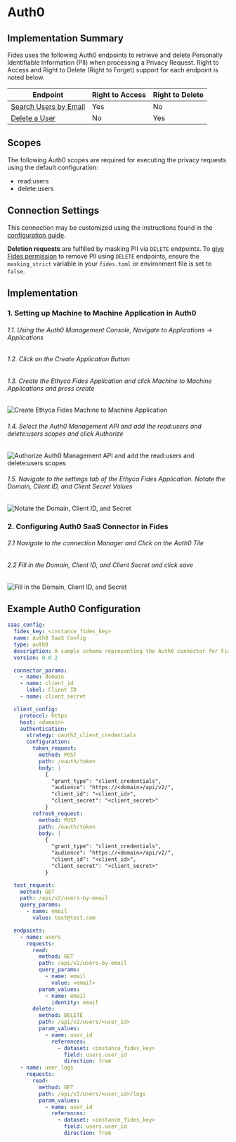 
# Auth0

## Implementation Summary

Fides uses the following Auth0 endpoints to retrieve and delete Personally Identifiable Information (PII) when processing a Privacy Request. Right to Access and Right to Delete (Right to Forget) support for each endpoint is noted below.

|Endpoint | Right to Access | Right to Delete |
|----|----|----|
|[Search Users by Email](https://auth0.com/docs/api/management/v2#!/Users_By_Email/get_users_by_email) | Yes | No |
|[Delete a User](https://auth0.com/docs/api/management/v2#!/Users/delete_users_by_id) | No | Yes |

## Scopes

The following Auth0 scopes are required for executing the privacy requests using the default configuration:

* read:users
* delete:users

## Connection Settings

This connection may be customized using the instructions found in the [configuration guide](../saas_config).

**Deletion requests** are fulfilled by masking PII via `DELETE` endpoints. To [give Fides permission](../../../get_started/configuration#configuration-variable-reference) to remove PII using `DELETE` endpoints, ensure the `masking_strict` variable in your `fides.toml` or environment file is set to `false`.

## Implementation

### 1. Setting up Machine to Machine Application in Auth0  

###### 1.1. Using the Auth0 Management Console, Navigate to Applications -> Applications
###### 1.2. Click on the Create Application Button
###### 1.3. Create the Ethyca Fides Application and click Machine to Machine Applications and press create
![Create Ethyca Fides Machine to Machine Application](../../../../../public/assets/img//dsr_quickstart/create_a0_m2mapp.png)
 
###### 1.4. Select the Auth0 Management API and add the read:users and delete:users scopes and click Authorize
![Authorize Auth0 Management API and add the read:users and delete:users scopes](../../../../../public/assets/img//dsr_quickstart/authorize_a0_m2mapp.png)
 
###### 1.5. Navigate to the settings tab of the Ethyca Fides Application. Notate the Domain, Client ID, and Client Secret Values
![Notate the Domain, Client ID, and Secret](../../../../../public/assets/img//dsr_quickstart/get_a0_m2minfo.png)

### 2. Configuring Auth0 SaaS Connector in Fides

###### 2.1 Navigate to the connection Manager and Click on the Auth0 Tile
###### 2.2 Fill in the Domain, Client ID, and Client Secret and click save
![Fill in the Domain, Client ID, and Secret](../../../../../public/assets/img//dsr_quickstart/create_a0_dsr_connection.png)

## Example Auth0 Configuration

```yaml
saas_config:
  fides_key: <instance_fides_key>
  name: Auth0 SaaS Config
  type: auth0
  description: A sample schema representing the Auth0 connector for Fides
  version: 0.0.2

  connector_params:
    - name: domain
    - name: client_id
      label: Client ID
    - name: client_secret

  client_config:
    protocol: https
    host: <domain>
    authentication:
      strategy: oauth2_client_credentials
      configuration:
        token_request:
          method: POST
          path: /oauth/token
          body: |
            {
              "grant_type": "client_credentials",
              "audience": "https://<domain>/api/v2/",
              "client_id": "<client_id>",
              "client_secret": "<client_secret>"
            }
        refresh_request:
          method: POST
          path: /oauth/token
          body: |
            {
              "grant_type": "client_credentials",
              "audience": "https://<domain>/api/v2/",
              "client_id": "<client_id>",
              "client_secret": "<client_secret>"
            }

  test_request:
    method: GET
    path: /api/v2/users-by-email
    query_params:
      - name: email
        value: test@test.com

  endpoints:
    - name: users
      requests:
        read:
          method: GET
          path: /api/v2/users-by-email
          query_params:
            - name: email
              value: <email>
          param_values:
            - name: email
              identity: email
        delete:
          method: DELETE
          path: /api/v2/users/<user_id>
          param_values:
            - name: user_id
              references:
                - dataset: <instance_fides_key>
                  field: users.user_id
                  direction: from
    - name: user_logs
      requests:
        read:
          method: GET
          path: /api/v2/users/<user_id>/logs
          param_values:
            - name: user_id
              references:
                - dataset: <instance_fides_key>
                  field: users.user_id
                  direction: from
```
